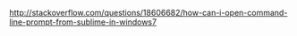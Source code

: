 http://stackoverflow.com/questions/18606682/how-can-i-open-command-line-prompt-from-sublime-in-windows7
